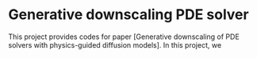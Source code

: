 # Generative downscaling PDE solver
This project provides codes for paper [Generative downscaling of PDE solvers with physics-guided diffusion models]. In this project, we 
